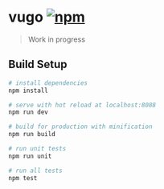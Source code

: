 # vugo [![npm](https://img.shields.io/npm/v/vugo.svg?maxAge=2592000?style=flat-square)]()

> Work in progress

## Build Setup

``` bash
# install dependencies
npm install

# serve with hot reload at localhost:8088
npm run dev

# build for production with minification
npm run build

# run unit tests
npm run unit

# run all tests
npm test
```
